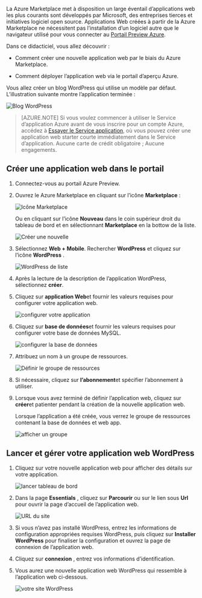 La Azure Marketplace met à disposition un large éventail d’applications web les plus courants sont développés par Microsoft, des entreprises tierces et initiatives logiciel open source. Applications Web créées à partir de la Azure Marketplace ne nécessitent pas l’installation d’un logiciel autre que le navigateur utilisé pour vous connecter au [Portail Preview Azure](http://go.microsoft.com/fwlink/?LinkId=529715). 

Dans ce didacticiel, vous allez découvrir :

- Comment créer une nouvelle application web par le biais du Azure Marketplace.

- Comment déployer l’application web via le portail d’aperçu Azure.
 
Vous allez créer un blog WordPress qui utilise un modèle par défaut. L’illustration suivante montre l’application terminée :


![Blog WordPress][13]

>[AZURE.NOTE] Si vous voulez commencer à utiliser le Service d’application Azure avant de vous inscrire pour un compte Azure, accédez à [Essayer le Service application](http://go.microsoft.com/fwlink/?LinkId=523751), où vous pouvez créer une application web starter courte immédiatement dans le Service d’application. Aucune carte de crédit obligatoire ; Aucune engagements.

## <a name="create-a-web-app-in-the-portal"></a>Créer une application web dans le portail

1. Connectez-vous au portail Azure Preview.

2. Ouvrez le Azure Marketplace en cliquant sur l’icône **Marketplace** :

    ![Icône Marketplace][marketplace]

    Ou en cliquant sur l’icône **Nouveau** dans le coin supérieur droit du tableau de bord et en sélectionnant **Marketplace** en la bottow de la liste.
    
    ![Créer une nouvelle][5]
    
3. Sélectionnez **Web + Mobile**. Rechercher **WordPress** et cliquez sur l’icône **WordPress** .

    ![WordPress de liste][7]
    
5. Après la lecture de la description de l’application WordPress, sélectionnez **créer**.

6. Cliquez sur **application Web**et fournir les valeurs requises pour configurer votre application web.
    
    ![configurer votre application][8]

7. Cliquez sur **base de données**et fournir les valeurs requises pour configurer votre base de données MySQL. 

    ![configurer la base de données][database]

8. Attribuez un nom à un groupe de ressources.

    ![Définir le groupe de ressources][groupname]

8. Si nécessaire, cliquez sur **l’abonnement**et spécifier l’abonnement à utiliser. 

7. Lorsque vous avez terminé de définir l’application web, cliquez sur **créer**et patienter pendant la création de la nouvelle application web.

   Lorsque l’application a été créée, vous verrez le groupe de ressources contenant la base de données et web app.

   ![afficher un groupe][resourcegroup]

## <a name="launch-and-manage-your-wordpress-web-app"></a>Lancer et gérer votre application web WordPress
    
1. Cliquez sur votre nouvelle application web pour afficher des détails sur votre application.

    ![lancer tableau de bord][10]

2. Dans la page **Essentials** , cliquez sur **Parcourir** ou sur le lien sous **Url** pour ouvrir la page d’accueil de l’application web.

    ![URL du site][browse]

3. Si vous n’avez pas installé WordPress, entrez les informations de configuration appropriées requises WordPress, puis cliquez sur **Installer WordPress** pour finaliser la configuration et ouvrez la page de connexion de l’application web.

4. Cliquez sur **connexion** , entrez vos informations d’identification.  

5. Vous aurez une nouvelle application web WordPress qui ressemble à l’application web ci-dessous.    

    ![votre site WordPress][13]






[5]: ./media/website-from-gallery/start-marketplace.png
[6]: ./media/website-from-gallery/wordpressgallery-02.png
[7]: ./media/website-from-gallery/search-web-app.png
[8]: ./media/website-from-gallery/set-web-app.png
[9]: ./media/website-from-gallery/wordpressgallery-05.png
[10]: ./media/website-from-gallery/select-web.png
[13]: ./media/website-from-gallery/wordpressgallery-09.png
[webapps]: ./media/website-from-gallery/selectwebapps.png
[database]: ./media/website-from-gallery/set-db.png
[resourcegroup]: ./media/website-from-gallery/show-rg.png
[browse]: ./media/website-from-gallery/browse-web.png
[marketplace]: ./media/website-from-gallery/marketplace-icon.png
[groupname]: ./media/website-from-gallery/set-rg.png
